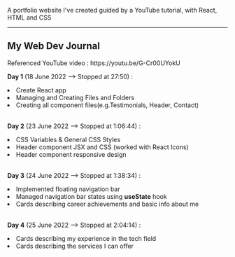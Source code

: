 A portfolio website I've created guided by a YouTube tutorial, with React, HTML and CSS

<hr>
<h2> My Web Dev Journal </h2>
Referenced YouTube video : https://youtu.be/G-Cr00UYokU

<br>

**Day 1** (18 June 2022 --> Stopped at 27:50) :
<li> Create React app
<li> Managing and Creating Files and Folders
<li> Creating all component files(e.g.Testimonials, Header, Contact)
<br></br>

**Day 2** (23 June 2022 --> Stopped at 1:06:44) :
<li> CSS Variables & General CSS Styles
<li> Header component JSX and CSS (worked with React Icons)
<li> Header component responsive design
<br></br>

**Day 3** (24 June 2022 --> Stopped at 1:38:34) :
<li> Implemented floating navigation bar
<li> Managed navigation bar states using <b>useState</b> hook
<li> Cards describing career achievements and basic info about me
<br></br>

**Day 4** (25 June 2022 --> Stopped at 2:04:14) : 
<li> Cards describing my experience in the tech field  
<li> Cards describing the services I can offer
<br></br>

